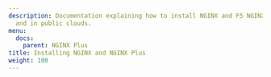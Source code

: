 ```yaml
---
description: Documentation explaining how to install NGINX and F5 NGINX Plus on premises
  and in public clouds.
menu:
  docs:
    parent: NGINX Plus
title: Installing NGINX and NGINX Plus
weight: 100
---
```

